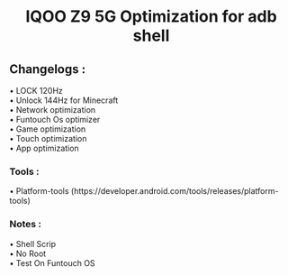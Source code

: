 <h1 align = "center">IQOO Z9 5G Optimization for adb shell</h1>

<h2>Changelogs :</h2>
• LOCK 120Hz<br>
• Unlock 144Hz for Minecraft<br>
• Network optimization<br>
• Funtouch Os optimizer<br>
• Game optimization<br>
• Touch optimization<br>
• App optimization<br>  

<h3>Tools :</h3>
• Platform-tools (https://developer.android.com/tools/releases/platform-tools)

<h3>Notes :</h3>
• Shell Scrip<br>
• No Root<br>
• Test On Funtouch OS<br></br>

